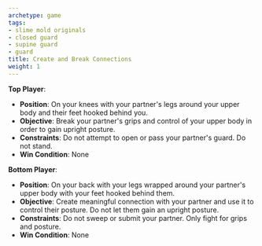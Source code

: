 ```yaml
---
archetype: game
tags:
- slime mold originals
- closed guard
- supine guard
- guard
title: Create and Break Connections
weight: 1
---
```


**Top Player**:
  * **Position**: On your knees with your partner's legs around your upper body and their feet hooked behind you.
  * **Objective**: Break your partner's grips and control of your upper body in order to gain upright posture.
  * **Constraints**: Do not attempt to open or pass your partner's guard. Do not stand.
  * **Win Condition**: None

**Bottom Player**:
  * **Position**: On your back with your legs wrapped around your partner's upper body with your feet hooked behind them.
  * **Objective**: Create meaningful connection with your partner and use it to control their posture. Do not let them gain an upright posture.
  * **Constraints**: Do not sweep or submit your partner. Only fight for grips and posture.
  * **Win Condition**: None
